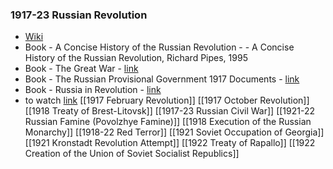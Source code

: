 ### 1917-23 Russian Revolution
- [Wiki](https://en.wikipedia.org/wiki/Russian_Revolution)
- Book - A Concise History of the Russian Revolution - - A Concise History of the Russian Revolution, Richard Pipes, 1995
- Book - The Great War - [link](https://ipfs.io/ipfs/bafykbzacedoxuu33g44lvbtaigktbw2brodlix4rbnbwmqbyjvl5gp67d2w2o?filename=%28Modern%20Wars%20in%20Perspective%29%20Ian%20F.W.%20Beckett%20-%20The%20Great%20War_%201914-1918-Routledge%20%282007%29.pdf)
- Book - The Russian Provisional Government 1917 Documents - [link](https://ipfs.io/ipfs/bafykbzacearzlmowbqphrwjchdgmdlm2m7pw2kw46j7rmlvbtmtrbjjiibcgy?filename=Robert%20P.%20Browder_%20Aleksandr%20Fyodorovich%20Kerensky%20-%20The%20Russian%20Provisional%20Government%2C%201917_%20Documents%2C%20Volumes%20I-III-Stanford%20University%20Press%20%281961%29.pdf)
- Book - Russia in Revolution - [link](https://ipfs.io/ipfs/bafykbzacecbfl3ivuiasuerahxct4h6qsid2nw6xaaamwpgism4imx7wfbe46?filename=Smith%2C%20Stephen%20Anthony%20-%20Russia%20in%20revolution%20_%20an%20Empire%20in%20crisis%2C%201890%20to%201928-Oxford%20University%20Press%20%282017%29.pdf)
- to watch [link](https://www.youtube.com/watch?v=cUvpE_8A9kU)
[[1917 February Revolution]]
[[1917 October Revolution]]
[[1918 Treaty of Brest-Litovsk]]
[[1917-23 Russian Civil War]]
[[1921-22 Russian Famine (Povolzhye Famine)]]
[[1918 Execution of the Russian Monarchy]]
[[1918-22 Red Terror]]
[[1921 Soviet Occupation of Georgia]]
[[1921 Kronstadt Revolution Attempt]]
[[1922 Treaty of Rapallo]]
[[1922 Creation of the Union of Soviet Socialist Republics]]